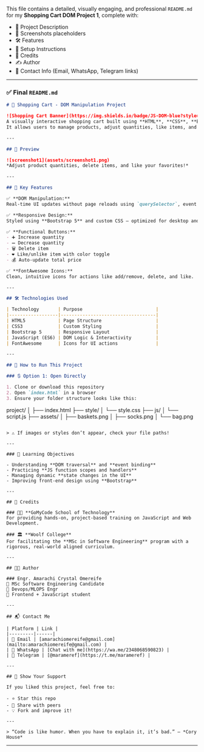 This file contains a detailed, visually engaging, and professional `README.md` for my **Shopping Cart DOM Project 1**, complete with:

* 🎯 Project Description
* 📸 Screenshots placeholders
* 🛠 Features
* 🚀 Setup Instructions
* 🙌 Credits
* ✍️ Author
* 🔗 Contact Info (Email, WhatsApp, Telegram links)

---

### ✅ Final `README.md`

```markdown
# 🛒 Shopping Cart - DOM Manipulation Project

![Shopping Cart Banner](https://img.shields.io/badge/JS-DOM-blue?style=for-the-badge&logo=javascript)  
A visually interactive shopping cart built using **HTML**, **CSS**, **Bootstrap**, and **Vanilla JavaScript**.  
It allows users to manage products, adjust quantities, like items, and dynamically see the updated total.

---

## 📸 Preview

![screenshot1](assets/screenshot1.png)  
*Adjust product quantities, delete items, and like your favorites!*

---

## 🧩 Key Features

✅ **DOM Manipulation:**  
Real-time UI updates without page reloads using `querySelector`, event listeners, and dynamic classes.

✅ **Responsive Design:**  
Styled using **Bootstrap 5** and custom CSS — optimized for desktop and mobile.

✅ **Functional Buttons:**
- ➕ Increase quantity
- ➖ Decrease quantity
- 🗑️ Delete item
- ❤️ Like/unlike item with color toggle
- 💰 Auto-update total price

✅ **FontAwesome Icons:**  
Clean, intuitive icons for actions like add/remove, delete, and like.

---

## 🛠 Technologies Used

| Technology       | Purpose                           |
|------------------|-----------------------------------|
| HTML5            | Page Structure                    |
| CSS3             | Custom Styling                    |
| Bootstrap 5      | Responsive Layout                 |
| JavaScript (ES6) | DOM Logic & Interactivity         |
| FontAwesome      | Icons for UI actions              |

---

## 🧪 How to Run This Project

### 🔃 Option 1: Open Directly

1. Clone or download this repository
2. Open `index.html` in a browser
3. Ensure your folder structure looks like this:

```

project/
│
├── index.html
├── style/
│   └── style.css
├── js/
│   └── script.js
├── assets/
│   ├── baskets.png
│   ├── socks.png
│   └── bag.png

```

> ⚠️ If images or styles don’t appear, check your file paths!

---

### 🧠 Learning Objectives

- Understanding **DOM traversal** and **event binding**
- Practicing **JS function scopes and handlers**
- Managing dynamic **state changes in the UI**
- Improving front-end design using **Bootstrap**

---

## 🙌 Credits

### 👨‍🏫 **GoMyCode School of Technology**  
For providing hands-on, project-based training on JavaScript and Web Development.

### 🏛 **Woolf College**  
For facilitating the **MSc in Software Engineering** program with a rigorous, real-world aligned curriculum.

---

## 👩‍💻 Author

### Engr. Amarachi Crystal Omereife  
🔹 MSc Software Engineering Candidate  
🔹 Devops/MLOPS Engr
🔹 Frontend + JavaScript student 

---

## 📬 Contact Me

| Platform | Link |
|---------|------|
| 📧 Email | [amarachiomereife@gmail.com](mailto:amarachiomereife@gmail.com) |
| 💬 WhatsApp | [Chat with me](https://wa.me/2348068590823) |
| 📡 Telegram | [@marameref](https://t.me/marameref) |

---

## 🌟 Show Your Support

If you liked this project, feel free to:

- ⭐ Star this repo
- 📌 Share with peers
- 💡 Fork and improve it!

---

> “Code is like humor. When you have to explain it, it’s bad.” – *Cory House*
```

---

